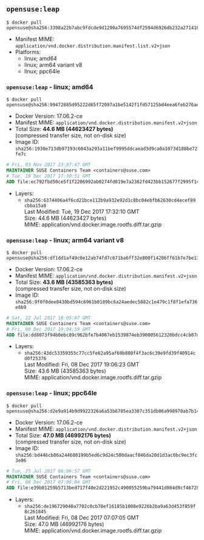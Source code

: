 ## `opensuse:leap`

```console
$ docker pull opensuse@sha256:3398a22b7abc9fdcde9d1290a7695574df2594d6926db232a2714100e061a370
```

-	Manifest MIME: `application/vnd.docker.distribution.manifest.list.v2+json`
-	Platforms:
	-	linux; amd64
	-	linux; arm64 variant v8
	-	linux; ppc64le

### `opensuse:leap` - linux; amd64

```console
$ docker pull opensuse@sha256:99472885d95222d65f72097a1be5142f1fd57125bd4eea6feb276aec84105ce2
```

-	Docker Version: 17.06.2-ce
-	Manifest MIME: `application/vnd.docker.distribution.manifest.v2+json`
-	Total Size: **44.6 MB (44623427 bytes)**  
	(compressed transfer size, not on-disk size)
-	Image ID: `sha256:1930e713db97193c6043a293a11bef9995ddcaead3d9ca0a1073d188be72fe7c`

```dockerfile
# Fri, 03 Nov 2017 23:07:47 GMT
MAINTAINER SUSE Containers Team <containers@suse.com>
# Tue, 19 Dec 2017 17:30:51 GMT
ADD file:ec792fbd50ce5f1f2206992ab0274fd019e7a2362fd423bb152677f2995f143f in / 
```

-	Layers:
	-	`sha256:6374406a4f6cd21bce112b9a932e92d1c8bc04ebfb62630cd4ecef89cbba15a8`  
		Last Modified: Tue, 19 Dec 2017 17:32:10 GMT  
		Size: 44.6 MB (44623427 bytes)  
		MIME: application/vnd.docker.image.rootfs.diff.tar.gzip

### `opensuse:leap` - linux; arm64 variant v8

```console
$ docker pull opensuse@sha256:df1dd1af49c0e12ab74fd7c671ba6ff32e800f14206ff61b7e7be130a663f558
```

-	Docker Version: 17.06.2-ce
-	Manifest MIME: `application/vnd.docker.distribution.manifest.v2+json`
-	Total Size: **43.6 MB (43585363 bytes)**  
	(compressed transfer size, not on-disk size)
-	Image ID: `sha256:9f0f0dee8430bd594c6961b0189bc6a24aedec5882c1e479c1f8f1efa736e8b9`

```dockerfile
# Sat, 22 Jul 2017 18:05:07 GMT
MAINTAINER SUSE Containers Team <containers@suse.com>
# Fri, 08 Dec 2017 19:04:59 GMT
ADD file:dd8073f94b0ebc89c962bfe7b4067eb1539874eb390005612320bdcc4cb07db6 in / 
```

-	Layers:
	-	`sha256:43dc53359355c77cc5fe62a95af60b808f4f3ac6c39e9fd39f40914cd0f25376`  
		Last Modified: Fri, 08 Dec 2017 19:06:23 GMT  
		Size: 43.6 MB (43585363 bytes)  
		MIME: application/vnd.docker.image.rootfs.diff.tar.gzip

### `opensuse:leap` - linux; ppc64le

```console
$ docker pull opensuse@sha256:d2e9a914b9d9922326a6a53b6705ea3307c351db06a998970ab7b14207e38f0a
```

-	Docker Version: 17.06.2-ce
-	Manifest MIME: `application/vnd.docker.distribution.manifest.v2+json`
-	Total Size: **47.0 MB (46992176 bytes)**  
	(compressed transfer size, not on-disk size)
-	Image ID: `sha256:bd446cb86a244680199b5ed6c9d24c500daacf846da20d1d3ac0bc9ec3fc3e86`

```dockerfile
# Tue, 25 Jul 2017 06:06:57 GMT
MAINTAINER SUSE Containers Team <containers@suse.com>
# Fri, 08 Dec 2017 07:06:04 GMT
ADD file:e39b01259b5713bed717f40e2d221952c490055259ba79441d084d9cf46728b0 in / 
```

-	Layers:
	-	`sha256:de196729040a7702c0cb78ef16185b1008e9226b2ba9a63d453f859f8c261845`  
		Last Modified: Fri, 08 Dec 2017 07:07:05 GMT  
		Size: 47.0 MB (46992176 bytes)  
		MIME: application/vnd.docker.image.rootfs.diff.tar.gzip
